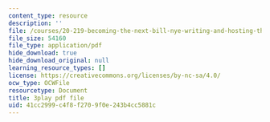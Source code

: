 ```yaml
---
content_type: resource
description: ''
file: /courses/20-219-becoming-the-next-bill-nye-writing-and-hosting-the-educational-show-january-iap-2015/41cc2999c4f8f2709f0e243b4cc5881c_6lUGb3VIPmY.pdf
file_size: 54160
file_type: application/pdf
hide_download: true
hide_download_original: null
learning_resource_types: []
license: https://creativecommons.org/licenses/by-nc-sa/4.0/
ocw_type: OCWFile
resourcetype: Document
title: 3play pdf file
uid: 41cc2999-c4f8-f270-9f0e-243b4cc5881c
---
```

